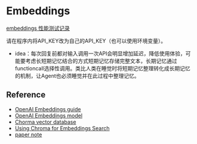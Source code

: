# Embeddings

[embeddings 性能测试记录](./chroma_test/log.md)

请在程序内将API_KEY改为自己的API_KEY（也可以使用环境变量）。

- idea：每次回复前都对输入调用一次API会明显增加延迟，降低使用体验，可能要考虑长短期记忆结合的方式短期记忆存储完整文本，长期记忆通过functioncall选择性调用。类比人类在睡觉时将短期记忆整理转化成长期记忆的机制，让Agent也必须睡觉并在此过程中整理记忆。

## Reference

- [OpenAI Embeddings guide](https://platform.openai.com/docs/guides/embeddings)
- [OpenAI Embeddings model](https://platform.openai.com/docs/models/embeddings)
- [Chorma vector database](https://www.trychroma.com/)
- [Using Chroma for Embeddings Search](https://cookbook.openai.com/examples/vector_databases/chroma/using_chroma_for_embeddings_search)
- [paper note](https://lng205.github.io/posts/agent/)
